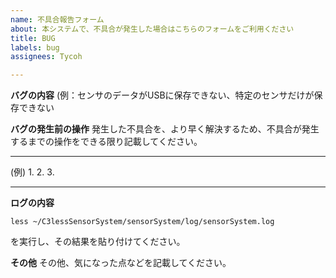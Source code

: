 ```yaml
---
name: 不具合報告フォーム
about: 本システムで、不具合が発生した場合はこちらのフォームをご利用ください
title: BUG
labels: bug
assignees: Tycoh

---
```


**バグの内容**
(例：センサのデータがUSBに保存できない、特定のセンサだけが保存できない

**バグの発生前の操作**
発生した不具合を、より早く解決するため、不具合が発生するまでの操作をできる限り記載してください。
___
(例)
1. 
2.
3. 
___

**ログの内容**
```
less ~/C3lessSensorSystem/sensorSystem/log/sensorSystem.log
```
を実行し、その結果を貼り付けてください。

**その他**
その他、気になった点などを記載してください。
